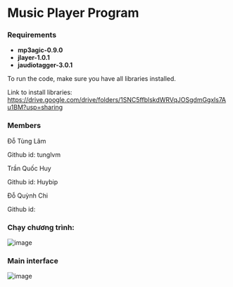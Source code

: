 # Music Player Program

### Requirements

- **mp3agic-0.9.0**
- **jlayer-1.0.1**
- **jaudiotagger-3.0.1** 

To run the code, make sure you have all libraries installed.

Link to install libraries: https://drive.google.com/drive/folders/1SNC5ffblskdWRVqJOSgdmGgxls7Au1BM?usp=sharing

### Members

Đỗ Tùng Lâm 

Github id: tunglvm

Trần Quốc Huy 

Github id: Huybip

Đỗ Quỳnh Chi 

Github id: 

### Chạy chương trình:

![image](https://github.com/user-attachments/assets/705eec8f-94af-4ed1-aee7-a7f7538126aa)

### Main interface

![image](https://github.com/user-attachments/assets/5f5faf5c-a123-4042-bd16-9907f4948cef)




